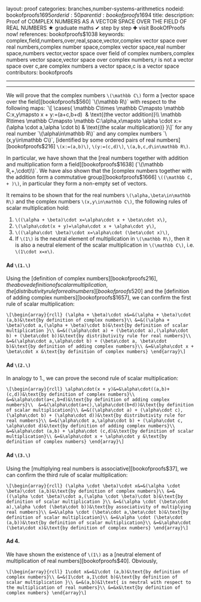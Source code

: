 layout: proof
categories: branches,number-systems-arithmetics
nodeid: bookofproofs$1695
orderid: 50
parentid: bookofproofs$1694
title: 
description:  Proof of COMPLEX NUMBERS AS A VECTOR SPACE OVER THE FIELD OF REAL NUMBERS &#9733; graduate maths &#10004; step by step &#10010; visit BookOfProofs now!
references: bookofproofs$1038
keywords: complex,field,numbers,over,real,space,vector,complex vector space over real numbers,complex number space,complex vector space,real number space,numbers vector,vector space over field of complex numbers,complex numbers vector space,vector space over complex numbers,r is not a vector space over c,are complex numbers a vector space,c is a vector space
contributors: bookofproofs

---


---

We will prove that the complex numbers `\(\mathbb C\)` form a [vector space over the field][bookofproofs$560] `\(\mathbb R\)` with respect to the following maps: 
`\[
\cases{
\mathbb C\times \mathbb C\mapsto \mathbb C:x,y\mapsto x + y:=(a+c,b+d)  & \text{(the vector addition)}\\
\mathbb R\times \mathbb C\mapsto \mathbb C:\alpha,x\mapsto \alpha \cdot x:=(\alpha \cdot a,\alpha \cdot b) & \text{(the scalar multiplication)}
}\]`
for any real number `\(\alpha\in\mathbb R\)` and any complex numbers `\(x,y\in\mathbb C\)`, [identified by some ordered pairs of real numbers][bookofproofs$216] `\(x:=(a,b)\)`, `\(y:=(c,d)\)`, `\(a,b,c,d\in\mathbb R\)`.

In particular, we have shown that the [real numbers together with addition and multiplication form a field][bookofproofs$1638] (`\(\mathbb R,+,\cdot)\)`. We have also shown that the [complex numbers together with the addition form a commutative group][bookofproofs$1666] `\((\mathbb C, + )\)`, in particular they form a non-empty set of vectors.

It remains to be shown that for the real numbers `\(\alpha,\beta\in\mathbb R\)` and the complex numbers `\(x,y\in\mathbb C\)`, the following rules of scalar multiplication hold:
1. `\((\alpha + \beta)\cdot x=\alpha\cdot x + \beta\cdot x\)`,
1. `\(\alpha\cdot(x + y)=\alpha\cdot x + \alpha\cdot y\)`, 
1. `\((\alpha\cdot \beta)\cdot x=\alpha\cdot (\beta\cdot x)\)`,
1. If `\(1\)` is the neutral element of multiplication in `\(\mathbb R\)`, then it is also a neutral element of the scalar multiplication in `\(\mathbb C\)`, i.e. `\(1\cdot x=x\)`.

#### Ad `\(1.\)` 

Using the [definition of complex numbers][bookofproofs$216], the above definition of scalar multiplication, the [distributivity rule for real numbers][bookofproofs$520] and the [definition of adding complex numbers][bookofproofs$1657], we can confirm the first rule of scalar multiplication:

`\[\begin{array}{rcll}
(\alpha + \beta)\cdot x&=&(\alpha + \beta)\cdot (a,b)&\text{by definition of complex numbers}\\
&=&((\alpha + \beta)\cdot a,(\alpha + \beta)\cdot b)&\text{by definition of scalar multiplication }\\
&=&((\alpha\cdot a) + (\beta\cdot a),(\alpha\cdot b) + (\beta\cdot b))&\text{by distributivity rule for real numbers}\\
&=&(\alpha\cdot a,\alpha\cdot b) + (\beta\cdot a, \beta\cdot b)&\text{by definition of adding complex numbers}\\
&=&\alpha\cdot x + \beta\cdot x &\text{by definition of complex numbers}
\end{array}\]`


#### Ad `\(2.\)` 

In analogy to 1., we can prove the second rule of scalar multiplication:

`\[\begin{array}{rcll}
\alpha\cdot(x + y)&=&\alpha\cdot((a,b)+ (c,d))&\text{by definition of complex numbers}\\
&=&\alpha\cdot(a+c,b+d)&\text{by definition of adding complex numbers}\\ 
&=&(\alpha\cdot(a+c),\alpha\cdot(b+d))&\text{by definition of scalar multiplication}\\
&=&((\alpha\cdot a) + (\alpha\cdot c),(\alpha\cdot b) + (\alpha\cdot d))&\text{by distributivity rule for real numbers}\\
&=&(\alpha\cdot a,\alpha\cdot b) + (\alpha\cdot c, \alpha\cdot d)&\text{by definition of adding complex numbers}\\
&=&\alpha\cdot (a,b) + \alpha\cdot (c,d)&\text{by definition of scalar multiplication}\\
&=&\alpha\cdot x + \alpha\cdot y &\text{by definition of complex numbers}
\end{array}\]`

#### Ad `\(3.\)` 

Using the [multiplying real numbers is associative][bookofproofs$37], we can confirm the third rule of scalar multiplication:

`\[\begin{array}{rcll}
(\alpha \cdot \beta)\cdot x&=&(\alpha \cdot \beta)\cdot (a,b)&\text{by definition of complex numbers}\\
&=&((\alpha \cdot \beta)\cdot a,(\alpha \cdot \beta)\cdot b)&\text{by definition of scalar multiplication }\\
&=&(\alpha \cdot (\beta\cdot a),\alpha \cdot (\beta\cdot b))&\text{by associativity of multiplying real numbers}\\
&=&\alpha \cdot (\beta\cdot a,\beta\cdot b)&\text{by definition of scalar multiplication}\\
&=&\alpha \cdot (\beta\cdot (a,b))&\text{by definition of scalar multiplication}\\
&=&\alpha\cdot (\beta\cdot x)&\text{by definition of complex numbers}
\end{array}\]`

#### Ad 4.

We have shown the existence of `\(1\)` as a [neutral element of multiplication of real numbers][bookofproofs$40]. Obviously, 


`\[\begin{array}{rcll}
1\cdot x&=&1\cdot (a,b)&\text{by definition of complex numbers}\\
&=&(1\cdot a,1\cdot b)&\text{by definition of scalar multiplication }\\
&=&(a,b)&1\text{ is neutral with respect to the multiplication of real numbers}\\
&=&x&\text{by definition of complex numbers}
\end{array}\]`
